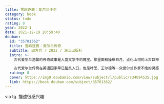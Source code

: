 ```yaml
---
title: 雪岭逐鹿：爱尔兰传奇
category: book
status: todo
rating: 0
year: 2022-1
date: 2021-12-19 20:59:40
douban:
  id: "35701362"
  title: 雪岭逐鹿：爱尔兰传奇
  subtitle: 邱方哲 / 2022 / 漓江出版社
  intro: >-
    古代爱尔兰浩繁的传奇故事是人类文学中的瑰宝。那里面有操纵日月、点化山河的上古巨神，武艺高强、视荣誉为生命的英雄好汉，奇诡迷离的深林古冢，还有敢爱敢恨、富于机谋的一干女性。你会读到凄美又血腥的爱情故事，不可描述的神灵八卦，甚至脑洞大开的时空穿梭。

    古代爱尔兰传奇在英语国家早已脍炙人口，也是叶芝、王尔德等一众爱尔兰作家不绝的灵感来源，目前却还没有优质的中文版本。本书依靠作者多年研习教授爱尔兰古代文学的心得，选取了25个爱尔兰传奇故事，经由作者的适度改写，以中文读者喜闻乐见的方式讲述出来，既保留了故事的原有风格，又符合中文读者的阅读习惯，短小精悍，生动有趣。
  rating: 8
  cover: https://img9.doubanio.com/view/subject/l/public/s34094535.jpg
  link: https://book.douban.com/subject/35701362/
---
```


via tg. 描述很感兴趣
